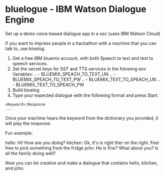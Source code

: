 # bluelogue - IBM Watson Dialogue Engine

Set up a demo voice-based dialogue app in a sec (uses IBM Watson Cloud)

If you want to impress people in a hackathon with a machine that you can talk to, use bluelog.

1. Get a free IBM bluemix account, with both Speech to text and text to speech services.
2. Set the secret keys for SST and TTS services in the folowing env Variables:
.. - BLUEMIX_SPEACH_TO_TEXT_UN
.. - BLUEMIX_SPEACH_TO_TEXT_PW
.. - BLUEMIX_TEXT_TO_SPEACH_UN
.. - BLUEMIX_TEXT_TO_SPEACH_PW
3. Build bluelog
4. Type your expected dialogue with the following format and press Start.

```
<Keyword>:Response
...
```

Once your machine hears the keyword from the dictionary you provided, it will play the response.

Fun example:

hello: Hi! How are you doing?
kitchen: Ok, it's is right ther on the right. Feel free to pick something from the fridge
john: He is fine? What about you? Is all the family doing well?


Now you can be creative and make a dialogue that contains hello, kitchen, and john.
